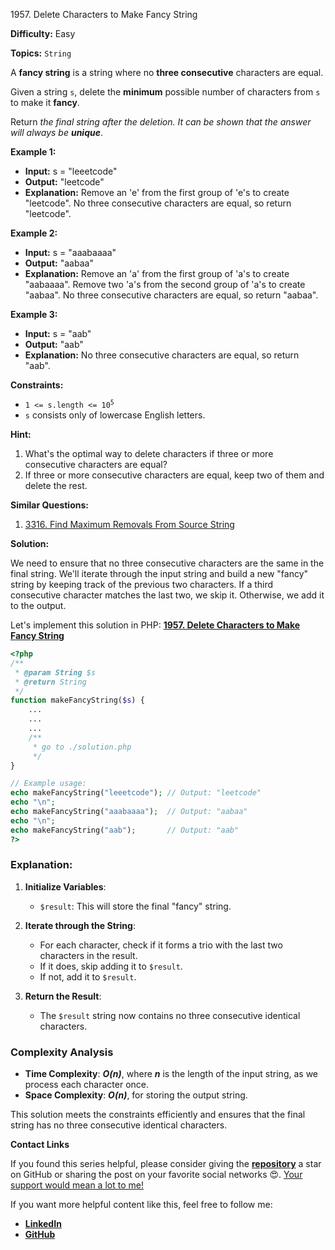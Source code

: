 1957\. Delete Characters to Make Fancy String

**Difficulty:** Easy

**Topics:** `String`

A **fancy string** is a string where no **three consecutive** characters are equal.

Given a string `s`, delete the **minimum** possible number of characters from `s` to make it **fancy**.

Return _the final string after the deletion. It can be shown that the answer will always be **unique**_.

**Example 1:**

- **Input:** s = "leeetcode"
- **Output:** "leetcode"
- **Explanation:**
  Remove an 'e' from the first group of 'e's to create "leetcode".
  No three consecutive characters are equal, so return "leetcode".

**Example 2:**

- **Input:** s = "aaabaaaa"
- **Output:** "aabaa"
- **Explanation:**
  Remove an 'a' from the first group of 'a's to create "aabaaaa".
  Remove two 'a's from the second group of 'a's to create "aabaa".
  No three consecutive characters are equal, so return "aabaa".


**Example 3:**

- **Input:** s = "aab"
- **Output:** "aab"
- **Explanation:** No three consecutive characters are equal, so return "aab".


**Constraints:**

- <code>1 <= s.length <= 10<sup>5</sup></code>
- `s` consists only of lowercase English letters.


**Hint:**
1. What's the optimal way to delete characters if three or more consecutive characters are equal?
2. If three or more consecutive characters are equal, keep two of them and delete the rest.

**Similar Questions:**
1. [3316. Find Maximum Removals From Source String](https://github.com/mah-shamim/leet-code-in-php/tree/main/algorithms/003316-find-maximum-removals-from-source-string)

**Solution:**

We need to ensure that no three consecutive characters are the same in the final string. We'll iterate through the input string and build a new "fancy" string by keeping track of the previous two characters. If a third consecutive character matches the last two, we skip it. Otherwise, we add it to the output.

Let's implement this solution in PHP: **[1957. Delete Characters to Make Fancy String](https://github.com/mah-shamim/leet-code-in-php/tree/main/algorithms/001957-delete-characters-to-make-fancy-string/solution.php)**

```php
<?php
/**
 * @param String $s
 * @return String
 */
function makeFancyString($s) {
    ...
    ...
    ...
    /**
     * go to ./solution.php
     */
}

// Example usage:
echo makeFancyString("leeetcode"); // Output: "leetcode"
echo "\n";
echo makeFancyString("aaabaaaa");  // Output: "aabaa"
echo "\n";
echo makeFancyString("aab");       // Output: "aab"
?>
```

### Explanation:

1. **Initialize Variables**:
   - `$result`: This will store the final "fancy" string.

2. **Iterate through the String**:
   - For each character, check if it forms a trio with the last two characters in the result.
   - If it does, skip adding it to `$result`.
   - If not, add it to `$result`.

3. **Return the Result**:
   - The `$result` string now contains no three consecutive identical characters.

### Complexity Analysis

- **Time Complexity**: _**O(n)**_, where _**n**_ is the length of the input string, as we process each character once.
- **Space Complexity**: _**O(n)**_, for storing the output string.

This solution meets the constraints efficiently and ensures that the final string has no three consecutive identical characters.

**Contact Links**

If you found this series helpful, please consider giving the **[repository](https://github.com/mah-shamim/leet-code-in-php)** a star on GitHub or sharing the post on your favorite social networks 😍. [Your support would mean a lot to me!](https://isolatedcompliments.com/v09uayg6h?key=a647d02f1aafcddaf10536d7cd00bd7c)

If you want more helpful content like this, feel free to follow me:

- **[LinkedIn](https://www.linkedin.com/in/arifulhaque/)**
- **[GitHub](https://github.com/mah-shamim)**